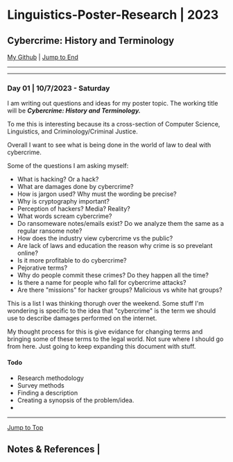 
<div id="top-of-doc"></div>

# Linguistics-Poster-Research | 2023

## Cybercrime: History and Terminology

[My Github](https://github.com/popados) | [Jump to End](#end-of-doc)

***

***

### Day 01 | 10/7/2023 - Saturday

I am writing out questions and ideas for my poster topic. The working title will be ***Cybercrime: History and Terminology.***

To me this is interesting because its a cross-section of Computer Science, Linguistics, and Criminology/Criminal Justice.

Overall I want to see what is being done in the world of law to deal with cybercrime.

Some of the questions I am asking myself:

- What is hacking? Or a hack?
- What are damages done by cybercrime?
- How is jargon used? Why must the wording be precise?
- Why is cryptography important?
- Perception of hackers? Media? Reality?
- What words scream cybercrime?
- Do ransomeware notes/emails exist? Do we analyze them the same as a regular ransome note?
- How does the industry view cybercrime vs the public?
- Are lack of laws and education the reason why crime is so prevelant online?
- Is it more profitable to do cybercrime?
- Pejorative terms?
- Why do people commit these crimes? Do they happen all the time?
- Is there a name for people who fall for cybercrime attacks?
- Are there "missions" for hacker groups? Malicious vs white hat groups?


This is a list I was thinking thorugh over the weekend. Some stuff I'm wondering is specific to the idea that "cybercrime" is the term we should use to describe damages performed on the internet.

My thought process for this is give evidance for changing terms and bringing some of these terms to the legal world. Not sure where I should go from here. Just going to keep expanding this document with stuff.

#### Todo

- Research methodology
- Survey methods
- Finding a description
- Creating a synopsis of the problem/idea.
- 




***

[Jump to Top](#top-of-doc)

<div id="end-of-doc"></div>

## Notes & References |

